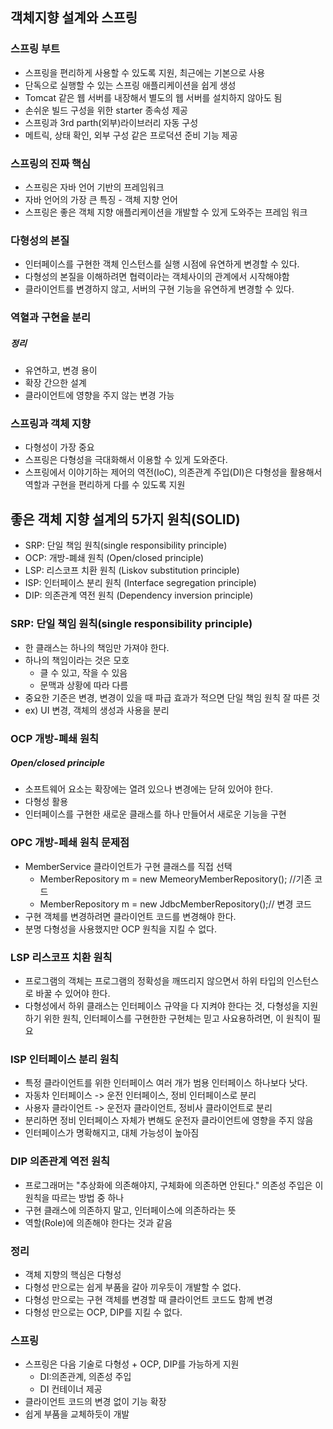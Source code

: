 ## 객체지향 설계와 스프링

### 스프링 부트
* 스프링을 편리하게 사용할 수 있도록 지원, 최근에는 기본으로 사용
* 단독으로 실행할 수 있는 스프링 애플리케이션을 쉽게 생성
* Tomcat 같은 웹 서버를 내장해서 별도의 웹 서버를 설치하지 않아도 됨
* 손쉬운 빌드 구성을 위한 starter 종속성 제공
* 스프링과 3rd parth(외부)라이브러리 자동 구성
* 메트릭, 상태 확인, 외부 구성 같은 프로덕션 준비 기능 제공

### 스프링의 진짜 핵심
* 스프링은 자바 언어 기반의 프레임워크
* 자바 언어의 가장 큰 특징 - 객체 지향 언어
* 스프링은 좋은 객체 지향 애플리케이션을 개발할 수 있게 도와주는 프레임 워크

### 다형성의 본질
* 인터페이스를 구현한 객체 인스턴스를 실행 시점에 유연하게 변경할 수 있다.
* 다형성의 본질을 이해하려면 협력이라는 객체사이의 관계에서 시작해야함
* 클라이언트를 변경하지 않고, 서버의 구현 기능을 유연하게 변경할 수 있다.

### 역혈과 구현을 분리
##### 정리
* 유연하고, 변경 용이
* 확장 간으한 설계
* 클라이언트에 영향을 주지 않는 변경 가능

### 스프링과 객체 지향
* 다형성이 가장 중요
* 스프링은 다형성을 극대화해서 이용할 수 있게 도와준다.
* 스프링에서 이야기하는 제어의 역전(IoC), 의존관계 주입(DI)은 다형성을 활용해서 역할과 구현을 편리하게 다를 수 있도록 지원

## 좋은 객체 지향 설계의 5가지 원칙(SOLID)
* SRP: 단일 책임 원칙(single responsibility principle)
* OCP: 개방-폐쇄 원칙 (Open/closed principle)
* LSP: 리스코프 치환 원칙 (Liskov substitution principle)
* ISP: 인터페이스 분리 원칙 (Interface segregation principle)
* DIP: 의존관계 역전 원칙 (Dependency inversion principle)

### SRP: 단일 책임 원칙(single responsibility principle)
* 한 클래스는 하나의 책임만 가져야 한다.
* 하나의 책임이라는 것은 모호
  * 클 수 있고, 작을 수 있음
  * 문맥과 상황에 따라 다름
* 중요한 기준은 변경, 변경이 있을 때 파급 효과가 적으면 단일 책임 원칙 잘 따른 것
* ex) UI 변경, 객체의 생성과 사용을 분리

### OCP 개방-폐쇄 원칙
##### Open/closed principle
* 소프트웨어 요소는 확장에는 열려 있으나 변경에는 닫혀 있어야 한다.
* 다형성 활용
* 인터페이스를 구현한 새로운 클래스를 하나 만들어서 새로운 기능을 구현

### OPC 개방-페쇄 원칙 문제점
* MemberService 클라이언트가 구현 클래스를 직접 선택
  * MemberRepository m = new MemeoryMemberRepository(); //기존 코드
  * MemberRepository m = new JdbcMemberRepository();// 변경 코드
* 구현 객체를 변경하려면 클라이언트 코드를 변경해야 한다.
* 분명 다형성을 사용했지만 OCP 원칙을 지킬 수 없다.

### LSP 리스코프 치환 원칙
* 프로그램의 객체는 프로그램의 정확성을 깨뜨리지 않으면서 하위 타입의 인스턴스로 바꿀 수 있어야 한다.
* 다형성에서 하위 클래스는 인터페이스 규약을 다 지켜야 한다는 것, 다형성을 지원하기 위한 원칙, 인터페이스를 구현한한 구현체는 믿고 사요용하려면, 이 원칙이 필요

### ISP 인터페이스 분리 원칙
* 특정 클라이언트를 위한 인터페이스 여러 개가 범용 인터페이스 하나보다 낫다.
* 자동차 인터페이스 -> 운전 인터페이스, 정비 인터페이스로 분리
* 사용자 클라이언트 -> 운전자 클라이언트, 정비사 클라이언트로 분리
* 분리하면 정비 인터페이스 자체가 변해도 운전자 클라이언트에 영향을 주지 않음
* 인터페이스가 명확해지고, 대체 가능성이 높아짐

### DIP 의존관계 역전 원칙
* 프로그래머는 "추상화에 의존해야지, 구체화에 의존하면 안된다." 의존성 주입은 이 원칙을 따르는 방법 중 하나
* 구현 클래스에 의존하지 말고, 인터페이스에 의존하라는 뜻
* 역할(Role)에 의존해야 한다는 것과 같음

### 정리
* 객체 지향의 핵심은 다형성
* 다형성 만으로는 쉽게 부품을 갈아 끼우듯이 개발할 수 없다.
* 다형성 만으로는 구현 객체를 변경할 때 클라이언트 코드도 함께 변경
* 다형성 만으로는 OCP, DIP를 지킬 수 없다.

### 스프링
* 스프링은 다음 기술로 다형성 + OCP, DIP를 가능하게 지원
  * DI:의존관계, 의존성 주입
  * DI 컨테이너 제공
* 클라이언트 코드의 변경 없이 기능 확장
* 쉽게 부품을 교체하듯이 개발